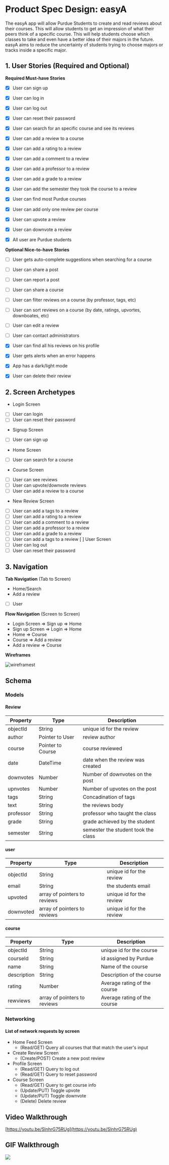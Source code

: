 
# Product Spec Design: easyA
The easyA app will allow Purdue Students to create and read reviews about their courses. This will allow students to get an impression of what their peers think of a specific course. This will help students choose which classes to take and even have a better idea of their majors in the future. easyA aims to reduce the uncertainty of students trying to choose majors or tracks inside a specific major.

## 1. User Stories (Required and Optional)

**Required Must-have Stories**

- [x] User can sign up
- [x] User can log in
- [x] User can log out
- [x] User can reset their password
- [x] User can search for an specific course and see its reviews
- [x] User can add a review to a course
- [x] User can add a rating to a review
- [x] User can add a comment to a review
- [x] User can add a professor to a review
- [x] User can add a grade to a review
- [x] User can add the semester they took the course to a review
- [x] User can find most Purdue courses
- [x] User can add only one review per course
- [x] User can upvote a review
- [x] User can downvote a review
- [x] All user are Purdue students


**Optional Nice-to-have Stories**

- [ ] User gets auto-complete suggestions when searching for a course
- [ ] User can share a post
- [ ] User can report a post
- [ ] User can share a course
- [ ] User can filter reviews on a course (by professor, tags, etc)
- [ ] User can sort reviews on a course (by date, ratings, upvortes, downboates, etc)
- [ ] User can edit a review
- [ ] User can contact administrators
- [x] User can find all his reviews on his profile
- [x] User gets alerts when an error happens
- [x] App has a dark/light mode
- [x] User can delete their review


## 2. Screen Archetypes

 * Login Screen
  - [ ] User can login
  - [ ] User can reset their password
 * Signup Screen
  - [ ] User can sign up
* Home Screen
 - [ ] User can search for a course
* Course Screen
 - [ ] User can see reviews
 - [ ] User can upvote/downvote reviews
 - [ ] User can add a review to a course
* New Review Screen
 - [ ] User can add a tags to a review
 - [ ] User can add a rating to a review
 - [ ] User can add a comment to a review
 - [ ] User can add a professor to a review
 - [ ] User can add a grade to a review
 - [ ] User can add a tags to a review
[ ] User Screen
 - [ ] User can log out
 - [ ] User can reset their password

## 3. Navigation

**Tab Navigation** (Tab to Screen)

 * Home/Search
 * Add a review
- [ ] User

**Flow Navigation** (Screen to Screen)

 * Login Screen
   => Sign up
   => Home
* Sign up Screen
  => Login
  => Home
* Home
  => Course
* Course
  => Add a review
* Add a review
  => Course

**Wireframes**

![wireframest](./wireframes.jpg)

## Schema
### Models
#### Review

   | Property      | Type     | Description |
   | ------------- | -------- | ------------|
   | objectId      | String   | unique id for the review |
   | author        | Pointer to User| review author |
   | course       | Pointer to Course| course reviewed |
   | date           | DateTime | date when the review was created |
   | downvotes       | Number   | Number of  downvotes on the post|
   | upnvotes | Number   | Number of  upvotes on the post |
   | tags    | String   | Concadination of tags|
   | text     | String   | the reviews body|
   | professor     | String   | professor who taught the class |
   | grade     | String   | grade achieved by the student |
   | semester     | String   | semester the student took the class |


#### user

  | Property      | Type     | Description |
  | ------------- | -------- | ------------|
  | objectId      | String   | unique id for the review |
  | email          | String   | the students email|
  | upvoted      | array of pointers to reviews   | unique id for the review |
  | downvoted | array of pointers to reviews   | unique id for the review |


#### course

| Property      | Type     | Description |
| ------------- | -------- | ------------|
| objectId      | String     | unique id for the course |
| courseId     | String     | id assigned by Purdue |
| name          | String     | Name of the course  |
| description | String     | Description of the course  |
| rating          | Number | Average rating of the course  |
| rewviews    | array of pointers to reviews  | Average rating of the course  |


### Networking
#### List of network requests by screen
   - Home Feed Screen
      - (Read/GET) Query all courses that that match the user's input
   - Create Review Screen
      - (Create/POST) Create a new post review
   - Profile Screen
      - (Read/GET) Query to log out
      - (Read/GET) Query to reset password
  - Course Screen
     - (Read/GET) Query to get course info
     - (Update/PUT) Toggle upvote
     - (Update/PUT) Toggle downvote
     - (Delete) Delete review


## Video Walkthrough

[https://youtu.be/SlnhrG75RUg](https://youtu.be/SlnhrG75RUg)

## GIF Walkthrough

![ ](final.gif)
